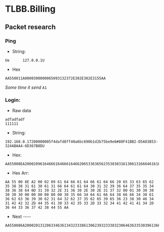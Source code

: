 # TLBB.Billing

## Packet research

### Ping

- String:

```
Ue      127.0.0.1U
```

- Hex

```
AA550011A0000300000065093132372E302E302E3155AA
```

*Some time it send* `A1`

### Login:

- Raw data

```
adfadfadf
111111
```

- String:

```
192.168.0.17200000005f4dafd8ff40a6bc690b1d2b75be9e6#80F41BB2-D5A83B53-324ABAA4-6D367B8DU
```

- Hex:

```
AA55008EA20002096164666164666164662065336365623538383161306131666461616430313239366437353534383638640D3139322E3136382E302E313732000130303030303000000000000030356634646166643866663430613662633639306231643262373562653965362338304634314242322D44354138334235332D33323441424141342D364433363742384455AA
```

- Hex Arr:

```
AA 55 00 8E A2 00 02 09 61 64 66 61 64 66 61 64 66 20 65 33 63 65 62 35 38 38 31 61 30 61 31 66 64 61 61 64 30 31 32 39 36 64 37 35 35 34 38 36 38 64 0D 31 39 32 2E 31 36 38 2E 30 2E 31 37 32 00 01 30 30 30 30 30 30 00 00 00 00 00 00 30 35 66 34 64 61 66 64 38 66 66 34 30 61 36 62 63 36 39 30 62 31 64 32 62 37 35 62 65 39 65 36 23 38 30 46 34 31 42 42 32 2D 44 35 41 38 33 42 35 33 2D 33 32 34 41 42 41 41 34 2D 36 44 33 36 37 42 38 44 55 AA
```

- Next ----

```
AA550086A2000201312063346361343233386130623932333832306463633530396136663735383439620D3139322E3136382E302E313530000130303030303000000000000038653963636134393530666534653265336461363539323736396233663033372343394146324136372D35453938423132412D33333637303642332D363344333044453155AA
```
